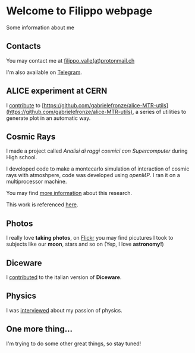 # Welcome to Filippo webpage

Some information about me

## Contacts
You may contact me at [filippo_valle(at)protonmail.ch](mailto:filippo_valle@protonmail.ch)

I'm also available on [Telegram](https://telegram.me/Filippo_Valle).

## ALICE experiment at CERN
I [contribute](https://github.com/gabrielefronze/alice-MTR-utils/graphs/contributors) to [https://github.com/gabrielefronze/alice-MTR-utils](https://github.com/gabrielefronze/alice-MTR-utils), a series of utilities to generate plot in an automatic way.

## Cosmic Rays
I made a project called *Analisi di raggi cosmici con Supercomputer* during High school.

I developed code to make a montecarlo simulation of interaction of cosmic rays with atmoshpere, code was developed using *openMP*. I ran it on a multiprocessor machine.

You may find [more information](http://www.slideshare.net/FilippoValle2/tesina-analisi-di-raggi-cosmici-e-supercomputer) about this research.

This work is referenced [here](http://www.istitutomoro.it/area-studenti-e-famiglie/esame-di-stato/esempi-di-tesine/analisi-di-raggi-cosmici-mediante-supercomputer/).

## Photos
I really love **taking photos**, on [Flickr](https://flic.kr/ps/35x3u4) you may find picutures I took to subjects like our **moon**, stars and so on (Yep, I love **astronomy!**)

## Diceware
I [contributed](http://www.taringamberini.com/it/diceware_it_IT/lista-di-parole-diceware-in-italiano/contributi/) to the italian version of **Diceware**.

## Physics
I was [interviewed](http://www.carnevaledellafisica.it/2014/11/dal-liceo-alla-facolta-di-fisica.html) about my passion of physics.

## One more thing...
I'm trying to do some other great things, so stay tuned!
